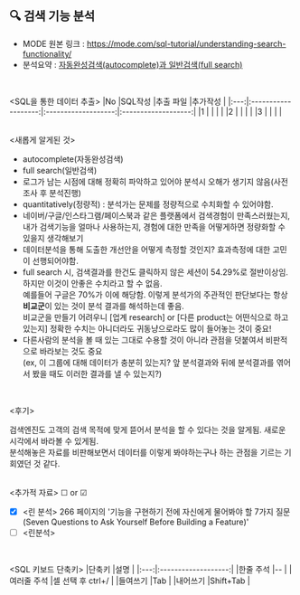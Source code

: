 ## 🔍 검색 기능 분석
- MODE 원본 링크 : https://mode.com/sql-tutorial/understanding-search-functionality/
- 분석요약 : [자동완성검색(autocomplete)과 일반검색(full search)](https://docs.google.com/spreadsheets/d/1LDergteTn5GMszi77UfpWVWJYBD4u5mTiWAdpjG4eZc/edit?usp=sharing)
<br>

<SQL을 통한 데이터 추출>
|No |SQL작성 |추출 파일 |추가작성 |
|:---:|:-------------------:|:-------------------:|:-------------------:|
|1 |[]() |[]() | |
|2 |[]() |[]() | |
|3 |[]() |[]() | |
<br>
<br>  

<새롭게 알게된 것>  
- autocomplete(자동완성검색)
- full search(일반검색)
- 로그가 남는 시점에 대해 정확히 파악하고 있어야 분석시 오해가 생기지 않음(사전조사 후 분석진행)
- quantitatively(정량적) : 분석가는 문제를 정량적으로 수치화할 수 있어야함.
- 네이버/구글/인스타그램/페이스북과 같은 플랫폼에서 검색경험이 만족스러웠는지, 내가 검색기능을 얼마나 사용하는지, 경험에 대한 만족을 어떻게하면 정량화할 수 있을지 생각해보기
- 데이터분석을 통해 도출한 개선안을 어떻게 측정할 것인지? 효과측정에 대한 고민이 선행되어야함.
- full search 시, 검색결과를 한건도 클릭하지 않은 세션이 54.29%로 절반이상임. 하지만 이것이 안좋은 수치라고 할 수 없음.  
예를들어 구글은 70%가 이에 해당함. 이렇게 분석가의 주관적인 판단보다는 항상 **비교군**이 있는 것이 분석 결과를 해석하는데 좋음.  
비교군을 만들기 어려우니 [업계 research] or [다른 product는 어떤식으로 하고있는지] 정확한 수치는 아니더라도 귀동냥으로라도 많이 들어놓는 것이 중요!
- 다른사람의 분석을 볼 때 있는 그대로 수용할 것이 아니라 관점을 덧붙여서 비판적으로 바라보는 것도 중요  
(ex, 이 그룹에 대해 데이터가 충분히 있는지? 앞 분석결과와 뒤에 분석결과를 엮어서 봤을 때도 이러한 결과를 낼 수 있는지?)
<br>  

<후기>   
  
검색엔진도 고객의 검색 목적에 맞게 뜯어서 분석을 할 수 있다는 것을 알게됨. 새로운 시각에서 바라볼 수 있게됨.  
분석해놓은 자료를 비판해보면서 데이터를 이렇게 봐야하는구나 하는 관점을 기르는 기회였던 것 같다.
<br><br>    

<추가적 자료> ☐ or ☑    
* [x] <린 분석> 266 페이지의 '기능을 구현하기 전에 자신에게 물어봐야 할 7가지 질문(Seven Questions to Ask Yourself Before Building a Feature)'
* [ ] <린분석>
<br>  

<SQL 키보드 단축키>
|단축키 |설명 |
|:---:|:-------------------:|
|한줄 주석 |-- |
|여러줄 주석 |셀 선택 후 ctrl+/ |
|들여쓰기 |Tab |
|내어쓰기 |Shift+Tab |
